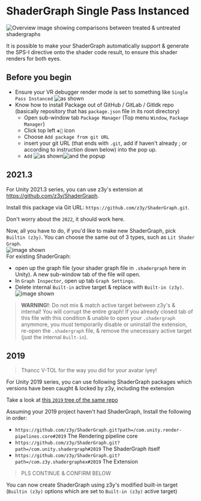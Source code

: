 # ShaderGraph Single Pass Instanced

![Overview image showing comparisons between treated & untreated shadergraphs](https://raw.githubusercontent.com/Perkedel/CVR_Stuffings/main/DiceGlow/Assets/JOELwindows7/_CORE/Sprites/Screenshots/overview_z3y_shadergraph.png)

It is possible to make your ShaderGraph automatically support & generate the SPS-I directive onto the shader code result, to ensure this shader renders for both eyes.

## Before you begin

- Ensure your VR debugger render mode is set to something like `Single Pass Instanced`  ![as shown](https://raw.githubusercontent.com/Perkedel/CVR_Stuffings/main/DiceGlow/Assets/JOELwindows7/_CORE/Sprites/Screenshots/make_sure_mockHMD_spsi.png)
- Know how to install Package out of GitHub / GitLab / GitIdk repo (basically repository that has `package.json` file in its root directory)
    - Open sub-window tab `Package Manager` (Top menu `Window`, `Package Manager`)
    - Click top left `➕🔻` icon
    - Choose `Add package from git URL`
    - insert your git URL (that ends with `.git`, add if haven't already ; or according to instruction down below) into the pop up.
    - `Add`  ![as shown](https://raw.githubusercontent.com/Perkedel/CVR_Stuffings/main/DiceGlow/Assets/JOELwindows7/_CORE/Sprites/Screenshots/add_git_url_package.png)![and the popup](https://raw.githubusercontent.com/Perkedel/CVR_Stuffings/main/DiceGlow/Assets/JOELwindows7/_CORE/Sprites/Screenshots/now_insert_git_url.png)

## 2021.3

For Unity 2021.3 series, you can use z3y's extension at https://github.com/z3y/ShaderGraph.

Install this package via Git URL: `https://github.com/z3y/ShaderGraph.git`.

Don't worry about the `2022`, it should work here.

Now, all you have to do, if you'd like to make new ShaderGraph, pick `Builtin (z3y)`. You can choose the same out of 3 types, such as `Lit Shader Graph`.  
![image shown](https://raw.githubusercontent.com/Perkedel/CVR_Stuffings/main/DiceGlow/Assets/JOELwindows7/_CORE/Sprites/Screenshots/right_click_create_z3y_shadergraph.png)  
For existing ShaderGraph:
- open up the graph file (your shader graph file in `.shadergraph` here in Unity). A new sub-window tab of the file will open.
- In `Graph Inspector`, open up tab `Graph Settings`. 
- Delete internal `Built-in` active target & replace with `Built-in (z3y)`.  ![image shown](https://raw.githubusercontent.com/Perkedel/CVR_Stuffings/main/DiceGlow/Assets/JOELwindows7/_CORE/Sprites/Screenshots/replace_with_z3y.png)

> **WARNING!**: Do not mix & match active target between z3y's & internal! You will corrupt the entire graph! If you already closed tab of this file with this condition & unable to open your `.shadergraph` anymmore, you must temporarily disable or uninstall the extension, re-open the `.shadergraph` file, & remove the unecessary active target (just the internal `Built-in`).

## 2019

> Thancc V-TOL for the way you did for your avatar iyey!

For Unity 2019 series, you can use following ShaderGraph packages which versions have been caught & locked by z3y, including the extension

Take a look at [this `2019` tree of the same repo](https://github.com/z3y/ShaderGraph/tree/2019)

Assuming your 2019 project haven't had ShaderGraph, Install the following in order:
- `https://github.com/z3y/ShaderGraph.git?path=/com.unity.render-pipelines.core#2019` The Rendering pipeline core
- `https://github.com/z3y/ShaderGraph.git?path=/com.unity.shadergraph#2019` The ShaderGraph itself
- `https://github.com/z3y/ShaderGraph.git?path=/com.z3y.shadergraphex#2019` The Extension

> PLS CONTINUE & CONFIRM BELOW

You can now create ShaderGraph using z3y's modified built-in target (`Builtin (z3y)` options which are set to `Built-in (z3y)` active target)